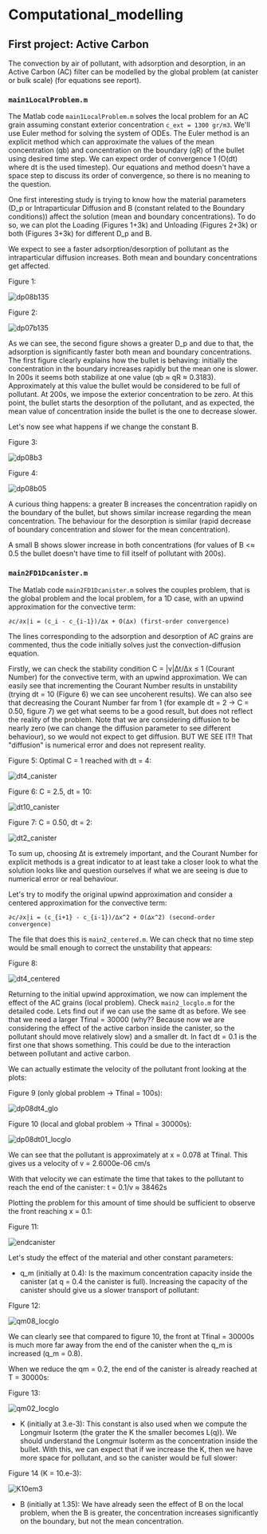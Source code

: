 # Computational_modelling

## First project: Active Carbon

  
The convection by air of pollutant, with adsorption and desorption, in an Active Carbon (AC) filter can be modelled by the global problem (at canister or bulk scale) (for equations see report).

### `main1LocalProblem.m`

The Matlab code `main1LocalProblem.m` solves the local problem for an AC grain assuming constant exterior concentration `c_ext = 1300 gr/m3`. We'll use Euler method for solving the system of ODEs. The Euler method is an explicit method which can approximate the values of the mean concentration (qb) and concentration on the boundary (qR) of the bullet using desired time step. We can expect order of convergence 1 (O(dt) where dt is the used timestep). Our equations and method doesn't have a space step to discuss its order of convergence, so there is no meaning to the question.

One first interesting study is trying to know how the material parameters (D_p or Intraparticular Diffusion and B (constant related to the Boundary conditions)) affect the solution (mean and boundary concentrations). To do so, we can plot the Loading (Figures 1+3k) and Unloading (Figures 2+3k) or both (Figures 3+3k) for different D_p and B.

We expect to see a faster adsorption/desorption of pollutant as the intraparticular diffusion increases. Both mean and boundary concentrations get affected.

Figure 1:

![dp08b135](https://user-images.githubusercontent.com/32911477/154801902-e60eaae1-c3bc-4f67-8eef-0e5a043ef2d8.png) 

Figure 2:

![dp07b135](https://user-images.githubusercontent.com/32911477/154801898-f1435220-101a-4c21-831a-1dff7ae40889.png) 

As we can see, the second figure shows a greater D_p and due to that, the adsorption is significantly faster both mean and boundary concentrations. The first figure clearly explains how the bullet is behaving: initially the concentration in the boundary increases rapidly but the mean one is slower. In 200s it seems both stabilize at one value (qb ≈ qR ≈ 0.3183). Approximately at this value the bullet would be considered to be full of pollutant.
At 200s, we impose the exterior concentration to be zero. At this point, the bullet starts the desorption of the pollutant, and as expected, the mean value of concentration inside the bullet is the one to decrease slower.

Let's now see what happens if we change the constant B. 

Figure 3:

![dp08b3](https://user-images.githubusercontent.com/32911477/154803429-05953407-52e8-497c-ae18-25259c2bb5b4.png)

Figure 4:

![dp08b05](https://user-images.githubusercontent.com/32911477/154803423-52506cc9-292c-4137-b35e-0a276d324613.png)


A curious thing happens: a greater B increases the concentration rapidly on the boundary of the bullet, but shows similar increase regarding the mean concentration. The behaviour for the desorption is similar (rapid decrease of boundary concentration and slower for the mean concentration).

A small B shows slower increase in both concentrations (for values of B <≈ 0.5 the bullet doesn't have time to fill itself of pollutant with 200s). 


### `main2FD1Dcanister.m`

The Matlab code `main2FD1Dcanister.m` solves the couples problem, that is the global problem and the local problem, for a 1D case, with an upwind approximation for the convective term: 
```
∂c/∂x|i = (c_i - c_{i-1})/∆x + O(∆x) (first-order convergence)
``` 
The lines corresponding to the adsorption and desorption of AC grains are commented, thus the code initially solves just the convection-diffusion equation.

Firstly, we can check the stability condition C = |v|∆t/∆x ≤ 1 (Courant Number) for the convective term, with an upwind approximation. We can easily see that incrementing the Courant Number results in unstability (trying dt = 10 (Figure 6) we can see uncoherent results). We can also see that decreasing the Courant Number far from 1 (for example dt = 2 -> C = 0.50, figure 7) we get what seems to be a good result, but does not reflect the reality of the problem. Note that we are considering diffusion to be nearly zero (we can change the diffusion parameter to see different behaviour), so we would not expect to get diffusion. BUT WE SEE IT!! That "diffusion" is numerical error and does not represent reality.

Figure 5: Optimal C = 1 reached with dt = 4:

![dt4_canister](https://user-images.githubusercontent.com/32911477/154813172-1bba3220-a6ee-4864-a53f-8065bffcb2b5.png)

Figure 6: C = 2.5, dt = 10:

![dt10_canister](https://user-images.githubusercontent.com/32911477/154813192-44e1dee6-3768-496e-89cc-b456db2e71a9.png)

Figure 7: C = 0.50, dt = 2:

![dt2_canister](https://user-images.githubusercontent.com/32911477/154813201-322b7117-98c1-495e-afcc-a2bb06af94b4.png)

To sum up, choosing ∆t is extremely important, and the Courant Number for explicit methods is a great indicator to at least take a closer look to what the solution looks like and question ourselves if what we are seeing is due to numerical error or real behaviour.


Let's try to modify the original upwind approximation and consider a centered approximation for the convective term: 
```
∂c/∂x|i = (c_{i+1} - c_{i-1})/∆x^2 + O(∆x^2) (second-order convergence)
```
The file that does this is `main2_centered.m`. We can check that no time step would be small enough to correct the unstability that appears:

Figure 8:

![dt4_centered](https://user-images.githubusercontent.com/32911477/154813953-008948de-1fa8-4a29-b4e2-c381dc81506e.png)

Returning to the initial upwind approximation, we now can implement the effect of the AC grains (local problem). Check `main2_locglo.m` for the detailed code. Lets find out if we can use the same dt as before.
We see that we need a larger Tfinal = 30000 (why?? Because now we are considering the effect of the active carbon inside the canister, so the pollutant should move relatively slow) and a smaller dt. In fact dt = 0.1 is the first one that shows something. This could be due to the interaction between pollutant and active carbon.

We can actually estimate the velocity of the pollutant front looking at the plots:

Figure 9 (only global problem -> Tfinal = 100s):

![dp08dt4_glo](https://user-images.githubusercontent.com/32911477/154915316-2ca0dac3-fde1-4754-b348-ccbc9e41e0f3.png)


Figure 10 (local and global problem -> Tfinal = 30000s):

![dp08dt01_locglo](https://user-images.githubusercontent.com/32911477/154915188-2880264b-e8b9-49b6-a262-50ff2c9e9463.png)


We can see that the pollutant is approximately at x = 0.078 at Tfinal. This gives us a velocity of v = 2.6000e-06 cm/s

With that velocity we can estimate the time that takes to the pollutant to reach the end of the canister: t = 0.1/v ≈ 38462s

Plotting the problem for this amount of time should be sufficient to observe the front reaching x = 0.1: 


Figure 11:

![endcanister](https://user-images.githubusercontent.com/32911477/154917759-427510b9-4007-408a-bc25-c91cda02eca2.png)

Let's study the effect of the material and other constant parameters:

- q_m (initially at 0.4): Is the maximum concentration capacity inside the canister (at q = 0.4 the canister is full). Increasing the capacity of the canister should give us a slower transport of pollutant:

FIgure 12:

![qm08_locglo](https://user-images.githubusercontent.com/32911477/154919113-190d9902-f6f2-4449-96e0-b4721b3f091c.png)

We can clearly see that compared to figure 10, the front at Tfinal = 30000s is much more far away from the end of the canister when the q_m is increased (q_m = 0.8).

When we reduce the qm = 0.2, the end of the canister is already reached at T = 30000s:

Figure 13:

![qm02_locglo](https://user-images.githubusercontent.com/32911477/154919726-2c56612d-ba32-495b-87ba-a1418497925a.png)

- K (initially at 3.e-3): This constant is also used when we compute the Longmuir Isoterm (the grater the K the smaller becomes L(q)). We should understand the Longmuir Isoterm as the concentration inside the bullet. With this, we can expect that if we increase the K, then we have more space for pollutant, and so the canister would be full slower:

Figure 14 (K = 10.e-3):

![K10em3](https://user-images.githubusercontent.com/32911477/154921576-637a81ba-a5d5-4494-b59f-d3459f20472a.png)
                                                                           
                                                                           
- B (initially at 1.35): We have already seen the effect of B on the local problem, when the B is greater, the concentration increases significantly on the boundary, but not the mean concentration.


